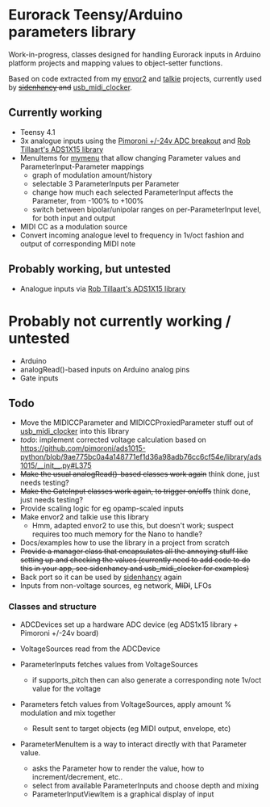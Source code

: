 # Eurorack Teensy/Arduino parameters library

Work-in-progress, classes designed for handling Eurorack inputs in Arduino platform projects and mapping values to object-setter functions.

Based on code extracted from my [envor2](https://github.com/doctea/envor2) and [talkie](https://github.com/doctea/talkie) projects, currently used by ~~[sidenhancy](https://github.com/doctea/sidenhancy) and~~ [usb_midi_clocker](https://github.com/doctea/usb_midi_clocker).

## Currently working
- Teensy 4.1
- 3x analogue inputs using the [Pimoroni +/-24v ADC breakout](https://coolcomponents.co.uk/products/ads1015-24v-adc-breakout) and [Rob Tillaart's ADS1X15 library](https://github.com/RobTillaart/ADS1X15)
- MenuItems for [mymenu](https://github.com/doctea/mymenu) that allow changing Parameter values and ParameterInput-Parameter mappings
  - graph of modulation amount/history
  - selectable 3 ParameterInputs per Parameter
  - change how much each selected ParameterInput affects the Parameter, from -100% to +100%
  - switch between bipolar/unipolar ranges on per-ParameterInput level, for both input and output
- MIDI CC as a modulation source
- Convert incoming analogue level to frequency in 1v/oct fashion and output of corresponding MIDI note

## Probably working, but untested
- Analogue inputs via [Rob Tillaart's ADS1X15 library](https://github.com/RobTillaart/ADS1X15)

# Probably not currently working / untested
- Arduino
- analogRead()-based inputs on Arduino analog pins
- Gate inputs

## Todo

- Move the MIDICCParameter and MIDICCProxiedParameter stuff out of [usb_midi_clocker](https://github.com/doctea/usb_midi_clocker) into this library
- *todo*: implement corrected voltage calculation based on https://github.com/pimoroni/ads1015-python/blob/9ae775bc0a4a148771ef1d36a98adb76cc6cf54e/library/ads1015/__init__.py#L375
- ~~Make the usual analogRead()-based classes work again~~ think done, just needs testing?
- ~~Make the GateInput classes work again, to trigger on/offs~~ think done, just needs testing?
- Provide scaling logic for eg opamp-scaled inputs
- Make envor2 and talkie use this library
  - Hmm, adapted envor2 to use this, but doesn't work; suspect requires too much memory for the Nano to handle?
- Docs/examples how to use the library in a project from scratch
- ~~Provide a manager class that encapsulates all the annoying stuff like setting up and checking the values (currently need to add code to do this in your app, see sidenhancy and usb_midi_clocker for examples)~~
- Back port so it can be used by [sidenhancy](https://github.com/doctea/sidenhancy) again
- Inputs from non-voltage sources, eg network, ~~MIDI~~, LFOs

### Classes and structure

- ADCDevices set up a hardware ADC device (eg ADS1x15 library + Pimoroni +/-24v board)
- VoltageSources read from the ADCDevice
- ParameterInputs fetches values from VoltageSources
  - if supports_pitch then can also generate a corresponding note 1v/oct value for the voltage
- Parameters fetch values from VoltageSources, apply amount % modulation and mix together
  - Result sent to target objects (eg MIDI output, envelope, etc)

- ParameterMenuItem is a way to interact directly with that Parameter value.
  - asks the Parameter how to render the value, how to increment/decrement, etc..
  - select from available ParameterInputs and choose depth and mixing
  - ParameterInputViewItem is a graphical display of input
 
